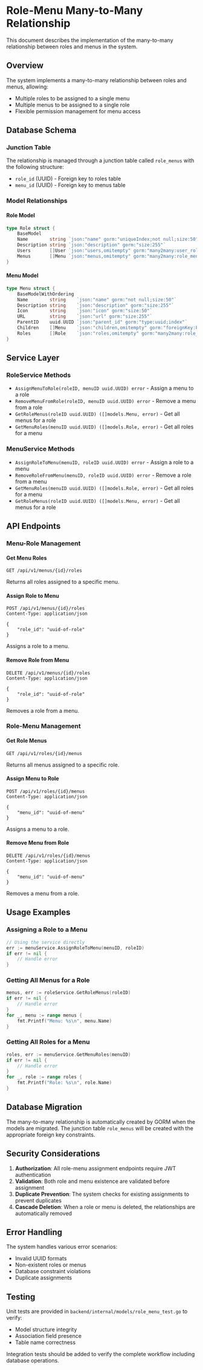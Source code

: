 # Role-Menu Many-to-Many Relationship

This document describes the implementation of the many-to-many relationship between roles and menus in the system.

## Overview

The system implements a many-to-many relationship between roles and menus, allowing:
- Multiple roles to be assigned to a single menu
- Multiple menus to be assigned to a single role
- Flexible permission management for menu access

## Database Schema

### Junction Table
The relationship is managed through a junction table called `role_menus` with the following structure:
- `role_id` (UUID) - Foreign key to roles table
- `menu_id` (UUID) - Foreign key to menus table

### Model Relationships

#### Role Model
```go
type Role struct {
    BaseModel
    Name        string `json:"name" gorm:"uniqueIndex;not null;size:50"`
    Description string `json:"description" gorm:"size:255"`
    Users       []User `json:"users,omitempty" gorm:"many2many:user_roles;constraint:OnDelete:CASCADE"`
    Menus       []Menu `json:"menus,omitempty" gorm:"many2many:role_menus;constraint:OnDelete:CASCADE"`
}
```

#### Menu Model
```go
type Menu struct {
    BaseModelWithOrdering
    Name        string    `json:"name" gorm:"not null;size:50"`
    Description string    `json:"description" gorm:"size:255"`
    Icon        string    `json:"icon" gorm:"size:50"`
    URL         string    `json:"url" gorm:"size:255"`
    ParentID    uuid.UUID `json:"parent_id" gorm:"type:uuid;index"`
    Children    []Menu    `json:"children,omitempty" gorm:"foreignKey:ParentID"`
    Roles       []Role    `json:"roles,omitempty" gorm:"many2many:role_menus;constraint:OnDelete:CASCADE"`
}
```

## Service Layer

### RoleService Methods
- `AssignMenuToRole(roleID, menuID uuid.UUID) error` - Assign a menu to a role
- `RemoveMenuFromRole(roleID, menuID uuid.UUID) error` - Remove a menu from a role
- `GetRoleMenus(roleID uuid.UUID) ([]models.Menu, error)` - Get all menus for a role
- `GetMenuRoles(menuID uuid.UUID) ([]models.Role, error)` - Get all roles for a menu

### MenuService Methods
- `AssignRoleToMenu(menuID, roleID uuid.UUID) error` - Assign a role to a menu
- `RemoveRoleFromMenu(menuID, roleID uuid.UUID) error` - Remove a role from a menu
- `GetMenuRoles(menuID uuid.UUID) ([]models.Role, error)` - Get all roles for a menu
- `GetRoleMenus(roleID uuid.UUID) ([]models.Menu, error)` - Get all menus for a role

## API Endpoints

### Menu-Role Management

#### Get Menu Roles
```
GET /api/v1/menus/{id}/roles
```
Returns all roles assigned to a specific menu.

#### Assign Role to Menu
```
POST /api/v1/menus/{id}/roles
Content-Type: application/json

{
    "role_id": "uuid-of-role"
}
```
Assigns a role to a menu.

#### Remove Role from Menu
```
DELETE /api/v1/menus/{id}/roles
Content-Type: application/json

{
    "role_id": "uuid-of-role"
}
```
Removes a role from a menu.

### Role-Menu Management

#### Get Role Menus
```
GET /api/v1/roles/{id}/menus
```
Returns all menus assigned to a specific role.

#### Assign Menu to Role
```
POST /api/v1/roles/{id}/menus
Content-Type: application/json

{
    "menu_id": "uuid-of-menu"
}
```
Assigns a menu to a role.

#### Remove Menu from Role
```
DELETE /api/v1/roles/{id}/menus
Content-Type: application/json

{
    "menu_id": "uuid-of-menu"
}
```
Removes a menu from a role.

## Usage Examples

### Assigning a Role to a Menu
```go
// Using the service directly
err := menuService.AssignRoleToMenu(menuID, roleID)
if err != nil {
    // Handle error
}
```

### Getting All Menus for a Role
```go
menus, err := roleService.GetRoleMenus(roleID)
if err != nil {
    // Handle error
}
for _, menu := range menus {
    fmt.Printf("Menu: %s\n", menu.Name)
}
```

### Getting All Roles for a Menu
```go
roles, err := menuService.GetMenuRoles(menuID)
if err != nil {
    // Handle error
}
for _, role := range roles {
    fmt.Printf("Role: %s\n", role.Name)
}
```

## Database Migration

The many-to-many relationship is automatically created by GORM when the models are migrated. The junction table `role_menus` will be created with the appropriate foreign key constraints.

## Security Considerations

1. **Authorization**: All role-menu assignment endpoints require JWT authentication
2. **Validation**: Both role and menu existence are validated before assignment
3. **Duplicate Prevention**: The system checks for existing assignments to prevent duplicates
4. **Cascade Deletion**: When a role or menu is deleted, the relationships are automatically removed

## Error Handling

The system handles various error scenarios:
- Invalid UUID formats
- Non-existent roles or menus
- Database constraint violations
- Duplicate assignments

## Testing

Unit tests are provided in `backend/internal/models/role_menu_test.go` to verify:
- Model structure integrity
- Association field presence
- Table name correctness

Integration tests should be added to verify the complete workflow including database operations. 